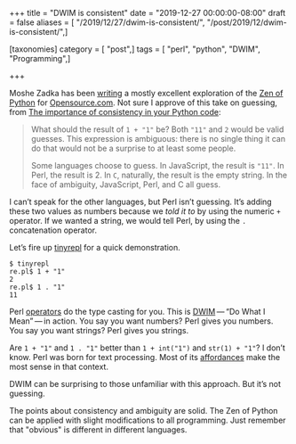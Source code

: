 +++
title = "DWIM is consistent"
date = "2019-12-27 00:00:00-08:00"
draft = false
aliases = [ "/2019/12/27/dwim-is-consistent/", "/post/2019/12/dwim-is-consistent/",]

[taxonomies]
category = [ "post",]
tags = [ "perl", "python", "DWIM", "Programming",]

+++

Moshe Zadka has been [writing](https://opensource.com/users/moshez) a
mostly excellent exploration of the [Zen of
Python](https://www.python.org/dev/peps/pep-0020/) for
[Opensource.com](https://opensource.com). Not sure I approve of this
take on guessing, from [The importance of consistency in your Python
code](https://opensource.com/article/19/12/zen-python-consistency):

> What should the result of `1 + "1"` be? Both `"11"` and `2` would be
> valid guesses. This expression is ambiguous: there is no single thing
> it can do that would not be a surprise to at least some people.
>
> Some languages choose to guess. In JavaScript, the result is `"11"`.
> In Perl, the result is 2. In `C`, naturally, the result is the empty
> string. In the face of ambiguity, JavaScript, Perl, and C all guess.

I can’t speak for the other languages, but Perl isn’t guessing. It’s
adding these two values as numbers because we *told it to* by using the
numeric `+` operator. If we wanted a string, we would tell Perl, by
using the `.` concatenation operator.

Let’s fire up
[tinyrepl](https://metacpan.org/pod/distribution/Eval-WithLexicals/bin/tinyrepl)
for a quick demonstration.

    $ tinyrepl
    re.pl$ 1 + "1"
    2
    re.pl$ 1 . "1"
    11

Perl
[operators](https://perldoc.perl.org/perlop.html#Additive-Operators) do
the type casting for you. This is
[DWIM](https://en.wikipedia.org/wiki/DWIM) — “Do What I Mean” — in
action. You say you want numbers? Perl gives you numbers. You say you
want strings? Perl gives you strings.

Are `1 + "1"` and `1 . "1"` better than `1 + int("1")` and `str(1) +
"1"`? I don’t know. Perl was born for text processing. Most of its
[affordances](https://en.wikipedia.org/wiki/Affordance) make the most
sense in that context.

DWIM can be surprising to those unfamiliar with this approach. But it’s
not guessing.

The points about consistency and ambiguity are solid. The Zen of Python
can be applied with slight modifications to all programming. Just
remember that "obvious" is different in different languages.